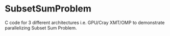 # SubsetSumProblem
C code for 3 different architectures i.e. GPU/Cray XMT/OMP  to demonstrate parallelizing Subset Sum Problem.
